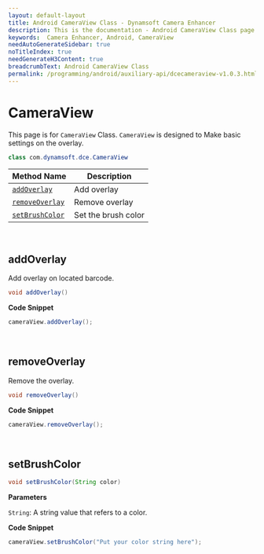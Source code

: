 ```yaml
---
layout: default-layout
title: Android CameraView Class - Dynamsoft Camera Enhancer
description: This is the documentation - Android CameraView Class page of Dynamsoft Camera Enhancer.
keywords:  Camera Enhancer, Android, CameraView
needAutoGenerateSidebar: true
noTitleIndex: true
needGenerateH3Content: true
breadcrumbText: Android CameraView Class
permalink: /programming/android/auxiliary-api/dcecameraview-v1.0.3.html
---
```


# CameraView

This page is for `CameraView` Class. `CameraView` is designed to Make basic settings on the overlay.

```java
class com.dynamsoft.dce.CameraView
```

| Method Name | Description |
|------|------|
| [`addOverlay`](#addoverlay) | Add overlay |
| [`removeOverlay`](#removeoverlay) | Remove overlay |
| [`setBrushColor`](#setbrushcolor) | Set the brush color |

&nbsp;

## addOverlay

Add overlay on located barcode.

```java
void addOverlay()
```

**Code Snippet**

```java
cameraView.addOverlay();
```

&nbsp;

## removeOverlay

Remove the overlay.

```java
void removeOverlay()
```

**Code Snippet**

```java
cameraView.removeOverlay();
```

&nbsp;

## setBrushColor

```java
void setBrushColor(String color)
```

**Parameters**

`String`: A string value that refers to a color.

**Code Snippet**

```java
cameraView.setBrushColor("Put your color string here");
```
